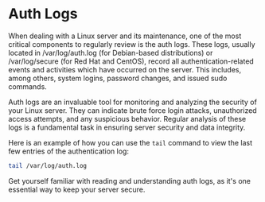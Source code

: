 # Auth Logs 

When dealing with a Linux server and its maintenance, one of the most critical components to regularly review is the auth logs. These logs, usually located in /var/log/auth.log (for Debian-based distributions) or /var/log/secure (for Red Hat and CentOS), record all authentication-related events and activities which have occurred on the server. This includes, among others, system logins, password changes, and issued sudo commands. 

Auth logs are an invaluable tool for monitoring and analyzing the security of your Linux server. They can indicate brute force login attacks, unauthorized access attempts, and any suspicious behavior. Regular analysis of these logs is a fundamental task in ensuring server security and data integrity.

Here is an example of how you can use the `tail` command to view the last few entries of the authentication log:

```bash
tail /var/log/auth.log
```

Get yourself familiar with reading and understanding auth logs, as it's one essential way to keep your server secure.